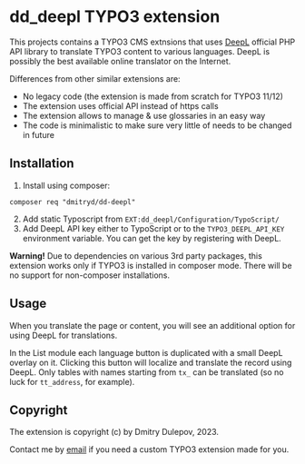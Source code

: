 # dd_deepl TYPO3 extension

This projects contains a TYPO3 CMS extnsions that uses [DeepL](https://deepl.com/) official PHP API library to translate TYPO3 content
to various languages. DeepL is possibly the best available online translator on the Internet.

Differences from other similar extensions are:

* No legacy code (the extension is made from scratch for TYPO3 11/12)
* The extension uses official API instead of https calls
* The extension allows to manage & use glossaries in an easy way
* The code is minimalistic to make sure very little of needs to be changed in future

## Installation

1. Install using composer:
```
composer req "dmitryd/dd-deepl"
```
2. Add static Typoscript from `EXT:dd_deepl/Configuration/TypoScript/`
3. Add DeepL API key either to TypoScript or to the `TYPO3_DEEPL_API_KEY` environment variable. You can get the key by registering with DeepL.


**Warning!** Due to dependencies on various 3rd party packages, this extension works only if TYPO3 is installed in composer mode. There will be no support for non-composer installations.

## Usage

When you translate the page or content, you will see an additional option for using DeepL for translations.

In the List module each language button is duplicated with a small DeepL overlay on it. Clicking this button will localize and translate
the record using DeepL. Only tables with names starting from `tx_` can be translated (so no luck for `tt_address`, for example).

## Copyright

The extension is copyright (c) by Dmitry Dulepov, 2023.

Contact me by [email](mailto:dmitry.dulepov@gmail.com) if you need a custom TYPO3 extension made for you.
